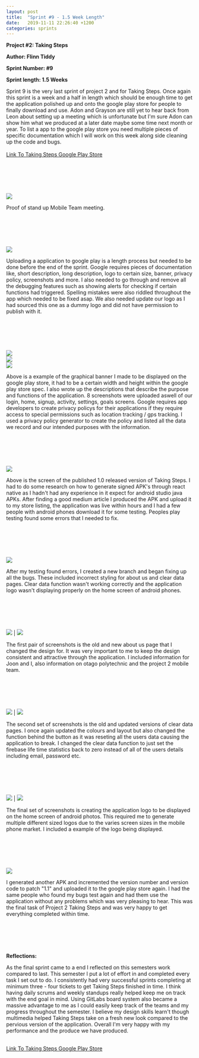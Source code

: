 ```yaml
---
layout: post
title:  "Sprint #9 - 1.5 Week Length"
date:   2019-11-11 22:26:40 +1200
categories: sprints
---
```


**Project #2: Taking Steps**

**Author: Flinn Tiddy**

**Sprint Number: #9**

**Sprint length: 1.5 Weeks**

Sprint 9 is the very last sprint of project 2 and for Taking Steps. Once again this sprint is a week and a half in length which should be enough time to get the application polished up and onto
the google play store for people to finally download and use. Adon and Grayson are still yet to hear back from Leon about setting up a meeting which is unfortunate but I'm sure Adon can show him what we produced
at a later date maybe some time next month or year. To list a app to the google play store you need multiple pieces of specific documentation which I will work on this week along side cleaning up the code and bugs.<br><br>
[Link To Taking Steps Google Play Store](https://play.google.com/store/apps/details?id=com.takingsteps&hl=en%5Bhttps://play.google.com/store/apps/details?id=com.takingsteps&hl=en%5D(url))

<br/><br/>
<br/><br/>

![](/assets/standup5.png)

Proof of stand up Mobile Team meeting.

<br/><br/>
<br/><br/>

![](/assets/Googleplay.jpg)

Uploading a application to google play is a length process but needed to be done before the end of the sprint. Google requires pieces of documentation like, short description, long description, logo to certain size, banner, privacy policy, screenshots and more. I also needed to go through and remove all the debugging features such as showing alerts for checking if certain functions had triggered. Spelling mistakes were also riddled throughout the app which needed to be fixed asap. We also needed update our logo as I had sourced this one as a dummy logo and did not have permission to publish with it.

<br/><br/>
<br/><br/>

![](/assets/graphics.jpg)<br>
![](/assets/playstore.jpg)<br>
![](/assets/policy.jpg)

Above is a example of the graphical banner I made to be displayed on the google play store, it had to be a certain width and height within the google play store spec. I also wrote up the descriptions that describe the purpose and functions of the application. 8 screenshots were uploaded aswell of our login, home, signup, activity, settings, goals screens. Google requires app developers to create privacy policys for their applications if they require access to special permissions such as location tracking / gps tracking. I used a privacy policy generator to create the policy and listed all the data we record and our intended purposes with the information. 

<br/><br/>
<br/><br/>

![](/assets/release.jpg)

Above is the screen of the published 1.0 released version of Taking Steps. I had to do some research on how to generate signed APK's through react native as I hadn't had any experience in it expect for android studio java APKs. After finding a good medium article I produced the APK and upload it to my store listing, the application was live within hours and I had a few people with android phones download it for some testing. Peoples play testing found some errors that I needed to fix.

<br/><br/>
<br/><br/>

![](/assets/Patch1.1.jpg)

After my testing found errors, I created a new branch and began fixing up all the bugs. These included incorrect styling for about us and clear data pages. Clear data function wasn't working correctly and the application logo wasn't displaying properly on the home screen of android phones.

<br/><br/>
<br/><br/>

![](/assets/oldabout.jpg) | ![](/assets/aboutusupdate.jpg)

The first pair of screenshots is the old and new about us page that I changed the design for. It was very important to me to keep the design consistent and attractive through the application. I included information for Joon and I, also information on otago polytechnic and the project 2 mobile team.

<br><br>
<br><br>

![](/assets/cleardata.jpg) | ![](/assets/cleardataupdate.jpg)

The second set of screenshots is the old and updated versions of clear data pages. I once again updated the colours and layout but also changed the function behind the button as it was reseting all the users data causing the application to break. I changed the clear data function to just set the firebase life time statistics back to zero instead of all of the users details including email, password etc.

<br><br>
<Br><br>

![](/assets/androidlogo.jpg) | ![](/assets/logoa.jpg)

 The final set of screenshots is creating the application logo to be displayed on the home screen of android photos. This required me to generate multiple different sized logos due to the varies screen sizes in the mobile phone market. I included a example of the logo being displayed.

<br/><br/>
<br/><br/>

![](/assets/Patch1.1.jpg)

I generated another APK and incremented the version number and version code to patch "1.1" and uploaded it to the google play store again. I had the same people who found my bugs test again and had them use the application without any problems which was very pleasing to hear. This was the final task of Project 2 Taking Steps and was very happy to get everything completed within time.

<br><br>
<Br><br>

**Reflections:**

As the final sprint came to a end I reflected on this semesters work compared to last. This semester I put a lot of effort in and completed every task I set out to do. I consistently had very successful sprints completing at minimum three - four tickets to get Taking Steps finished in time. I think having daily scrums and weekly standups really helped keep me on track with the end goal in mind. Using GitLabs board system also became a massive advantage to me as I could easily keep track of the teams and my progress throughout the semester. I believe my design skills learn't though multimedia helped Taking Steps take on a fresh new look compared to the pervious version of the application. Overall I'm very happy with my performance and the produce we have produced.<Br><BR>

[Link To Taking Steps Google Play Store](https://play.google.com/store/apps/details?id=com.takingsteps&hl=en%5Bhttps://play.google.com/store/apps/details?id=com.takingsteps&hl=en%5D(url))